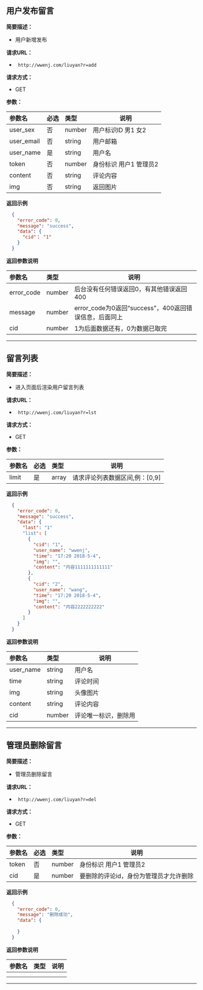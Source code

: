 ## 用户发布留言

**简要描述：** 

- 用户新增发布

**请求URL：** 

- ` http://wwenj.com/liuyan?r=add`

**请求方式：**

- GET

**参数：** 

| 参数名     | 必选 | 类型   | 说明                    |
| :--------- | :--- | :----- | ----------------------- |
| user_sex   | 否   | number | 用户标识ID 男1 女2      |
| user_email | 否   | string | 用户邮箱                |
| user_name  | 是   | string | 用户名                  |
| token      | 否   | number | 身份标识  用户1 管理员2 |
| content    | 否   | string | 评论内容                |
| img        | 否   | string | 返回图片                |

 **返回示例**

```json
  {
    "error_code": 0,
    "message": "success",
    "data": {
      "cid"： "1"
    }
  }
```

 **返回参数说明** 

| 参数名     | 类型   | 说明                                                  |
| :--------- | :----- | ----------------------------------------------------- |
| error_code | number | 后台没有任何错误返回0，有其他错误返回400              |
| message    | number | error_code为0返回“success”，400返回错误信息，后面同上 |
| cid        | number | 1为后面数据还有，0为数据已取完                        |

------

## 留言列表

**简要描述：** 

- 进入页面后渲染用户留言列表

**请求URL：** 

- ` http://wwenj.com/liuyan?r=lst`

**请求方式：**

- GET

**参数：** 

| 参数名 | 必选 | 类型  | 说明                           |
| :----- | :--- | :---- | ------------------------------ |
| limit  | 是   | array | 请求评论列表数据区间,例：[0,9] |

 **返回示例**

```json
  {
    "error_code": 0,
    "message": "success",
    "data": {
      "last": "1"
      "list": [
        {
          "cid": "1",
          "user_name": "wwenj",
          "time": "17:20 2018-5-4",
          "img": "",
          "content": "内容1111111111111"
        },
        {
          "cid": "2",
          "user_name": "wang",
          "time": "17:20 2018-5-4",
          "img": "",
          "content": "内容2222222222"
        }
      ]
    }
  }
```

 **返回参数说明** 

| 参数名    | 类型   | 说明                 |
| :-------- | :----- | -------------------- |
| user_name | string | 用户名               |
| time      | string | 评论时间             |
| img       | string | 头像图片             |
| content   | string | 评论内容             |
| cid       | number | 评论唯一标识，删除用 |

------

## 管理员删除留言

**简要描述：** 

- 管理员删除留言

**请求URL：** 

- ` http://wwenj.com/liuyan?r=del`

**请求方式：**

- GET

**参数：** 

| 参数名 | 必选 | 类型   | 说明                                   |
| :----- | :--- | :----- | -------------------------------------- |
| token  | 否   | number | 身份标识  用户1 管理员2                |
| cid    | 是   | number | 要删除的评论id，身份为管理员才允许删除 |

 **返回示例**

```json
  {
    "error_code": 0,
    "message": "删除成功",
    "data": {
      
    }
  }
```

 **返回参数说明** 

| 参数名 | 类型 | 说明 |
| :----- | :--- | ---- |
|        |      |      |
|        |      |      |

------

## 